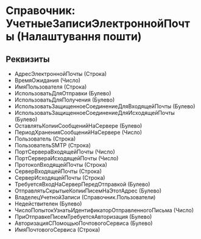 ﻿# Справочник: УчетныеЗаписиЭлектроннойПочты (Налаштування пошти)

## Реквизиты

- АдресЭлектроннойПочты (Строка)
- ВремяОжидания (Число)
- ИмяПользователя (Строка)
- ИспользоватьДляОтправки (Булево)
- ИспользоватьДляПолучения (Булево)
- ИспользоватьЗащищенноеСоединениеДляВходящейПочты (Булево)
- ИспользоватьЗащищенноеСоединениеДляИсходящейПочты (Булево)
- ОставлятьКопииСообщенийНаСервере (Булево)
- ПериодХраненияСообщенийНаСервере (Число)
- Пользователь (Строка)
- ПользовательSMTP (Строка)
- ПортСервераВходящейПочты (Число)
- ПортСервераИсходящейПочты (Число)
- ПротоколВходящейПочты (Строка)
- СерверВходящейПочты (Строка)
- СерверИсходящейПочты (Строка)
- ТребуетсяВходНаСерверПередОтправкой (Булево)
- ОтправлятьСкрытыеКопииПисемНаЭтотАдрес (Булево)
- ВладелецУчетнойЗаписи (Справочник.Пользователи)
- Недействителен (Булево)
- ЧислоПопытокУзнатьИдентификаторОтправленногоПисьма (Число)
- ПриОтправкеПисемТребуетсяАвторизация (Булево)
- АвторизацияСПомощьюПочтовогоСервиса (Булево)
- ИмяПочтовогоСервиса (Строка)

